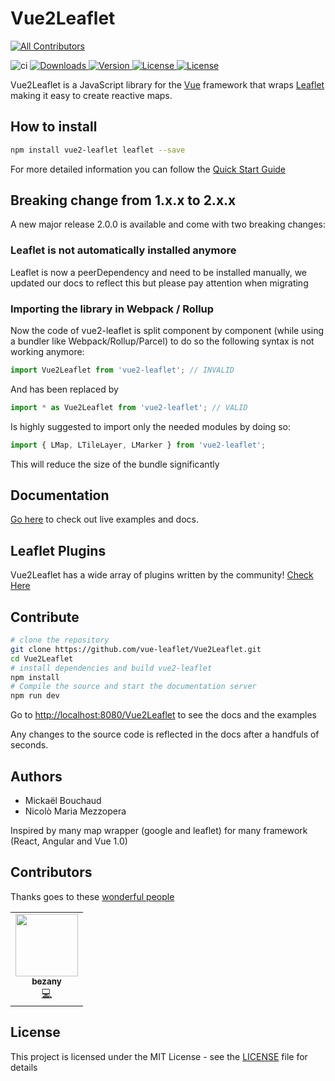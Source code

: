 # Vue2Leaflet
<!-- ALL-CONTRIBUTORS-BADGE:START - Do not remove or modify this section -->
[![All Contributors](https://img.shields.io/badge/all_contributors-1-orange.svg?style=flat-square)](#contributors-)
<!-- ALL-CONTRIBUTORS-BADGE:END -->

<img src="https://github.com/vue-leaflet/Vue2Leaflet/workflows/Test%20Action/badge.svg?branch=master" alt="ci">
<a href="https://www.npmjs.com/package/vue2-leaflet">
<img src="https://img.shields.io/npm/dt/vue2-leaflet.svg" alt="Downloads">
</a>
<a href="https://www.npmjs.com/package/vue2-leaflet">
<img src="https://img.shields.io/npm/v/vue2-leaflet.svg" alt="Version">
</a>
<a href="https://www.npmjs.com/package/vue2-leaflet">
<img src="https://img.shields.io/npm/l/vue2-leaflet.svg" alt="License">
</a>
<a href="https://coveralls.io/github/KoRiGaN/Vue2Leaflet?branch=master">
<img src="https://coveralls.io/repos/github/KoRiGaN/Vue2Leaflet/badge.svg?branch=master)" alt="License">
</a>

Vue2Leaflet is a JavaScript library for the [Vue](https://vuejs.org/) framework that wraps [Leaflet](http://leafletjs.com/) making it easy to create reactive maps.

## How to install

```bash
npm install vue2-leaflet leaflet --save
```

For more detailed information you can follow the [Quick Start Guide](https://vue2-leaflet.netlify.com/quickstart/)

## Breaking change from 1.x.x to 2.x.x

A new major release 2.0.0 is available and come with two breaking changes:

### Leaflet is not automatically installed anymore

Leaflet is now a peerDependency and need to be installed manually, we updated our docs to reflect this but please pay attention when migrating

### Importing the library in Webpack / Rollup

Now the code of vue2-leaflet is split component by component (while using a bundler like Webpack/Rollup/Parcel) to do so the following syntax is not working anymore:

```javascript
import Vue2Leaflet from 'vue2-leaflet'; // INVALID
```

And has been replaced by

```javascript
import * as Vue2Leaflet from 'vue2-leaflet'; // VALID
```

Is highly suggested to import only the needed modules by doing so:

```javascript
import { LMap, LTileLayer, LMarker } from 'vue2-leaflet';
```

This will reduce the size of the bundle significantly

## Documentation

[Go here](https://vue2-leaflet.netlify.com/) to check out live examples and docs.

## Leaflet Plugins

Vue2Leaflet has a wide array of plugins written by the community! [Check Here](https://vue2-leaflet.netlify.com/plugins/)

## Contribute

```bash
# clone the repository
git clone https://github.com/vue-leaflet/Vue2Leaflet.git
cd Vue2Leaflet
# install dependencies and build vue2-leaflet
npm install
# Compile the source and start the documentation server
npm run dev
```

Go to <http://localhost:8080/Vue2Leaflet> to see the docs and the examples

Any changes to the source code is reflected in the docs after a handfuls of seconds.

## Authors

- Mickaël Bouchaud
- Nicolò Maria Mezzopera

Inspired by many map wrapper (google and leaflet) for many framework (React, Angular and Vue 1.0)

## Contributors

Thanks goes to these [wonderful people](https://github.com/vue-leaflet/Vue2Leaflet/contributors)
<!-- ALL-CONTRIBUTORS-LIST:START - Do not remove or modify this section -->
<!-- prettier-ignore-start -->
<!-- markdownlint-disable -->
<table>
  <tr>
    <td align="center"><a href="https://github.com/bezany"><img src="https://avatars2.githubusercontent.com/u/5105017?v=4" width="100px;" alt=""/><br /><sub><b>bezany</b></sub></a><br /><a href="https://github.com/vue-leaflet/Vue2Leaflet/commits?author=bezany" title="Code">💻</a></td>
  </tr>
</table>

<!-- markdownlint-enable -->
<!-- prettier-ignore-end -->
<!-- ALL-CONTRIBUTORS-LIST:END -->

## License

This project is licensed under the MIT License - see the [LICENSE](LICENSE) file for details
